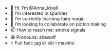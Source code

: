 - 👋 Hi, I’m @AnnaLidvall
- 👀 I’m interested in sparkles
- 🌱 I’m currently learning fairy magic
- 💞️ I’m looking to collaborate on potion making
- 📫 How to reach me: smoke signals
- 😄 Pronouns: shewolf
- ⚡ Fun fact: jag är kär i maxime 

<!---
AnnaLidvall/AnnaLidvall is a ✨ special ✨ repository because its `README.md` (this file) appears on your GitHub profile.
You can click the Preview link to take a look at your changes.
--->
